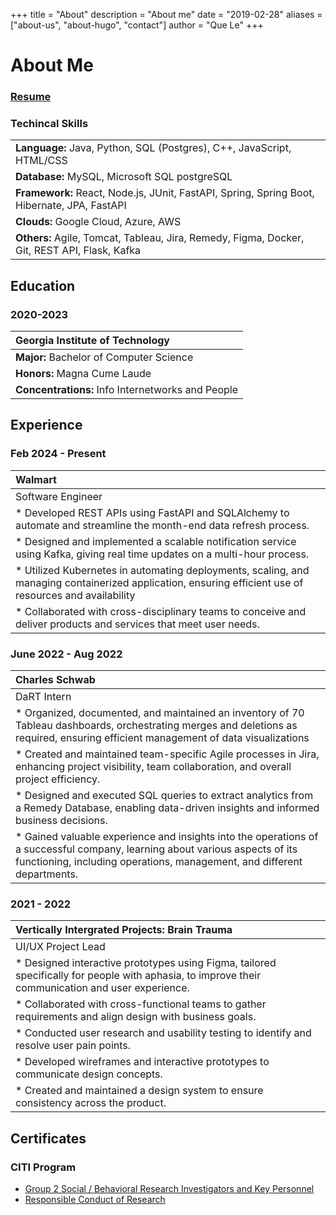 +++
 title = "About"
 description = "About me"
 date = "2019-02-28"
 aliases = ["about-us", "about-hugo", "contact"]
 author = "Que Le"
+++
# About Me 
### [Resume](https://drive.google.com/file/d/1npx9a5PKPZRKoxRJguPWim1Vu9uhfiW0/view?usp=sharing)

### Techincal Skills
| |
|:-----------------|
| **Language:** Java, Python, SQL (Postgres), C++, JavaScript, HTML/CSS |
| **Database:** MySQL, Microsoft SQL postgreSQL| 
| **Framework:** React, Node.js, JUnit, FastAPI, Spring, Spring Boot, Hibernate, JPA, FastAPI | 
| **Clouds:** Google Cloud, Azure, AWS | 
| **Others:** Agile, Tomcat, Tableau, Jira, Remedy, Figma, Docker, Git, REST API, Flask, Kafka| 


## Education
### 2020-2023
| Georgia Institute of Technology |
|:-----------------|
| **Major:** Bachelor of Computer Science         |
| **Honors:** Magna Cume Laude         |
| **Concentrations:** Info Internetworks and People         |

## Experience
### Feb 2024 - Present
|Walmart|
|:-----------------|
|Software Engineer|
|* Developed REST APIs using FastAPI and SQLAlchemy to automate and streamline the month-end data refresh process.|
|* Designed and implemented a scalable notification service using Kafka, giving real time updates on a multi-hour process.|
|* Utilized Kubernetes in automating deployments, scaling, and managing containerized application, ensuring efficient use of resources and availability|
| * Collaborated with cross-disciplinary teams to conceive and deliver products and services that meet user needs.|


### June 2022 - Aug 2022
|Charles Schwab|
|:-----------------|
|DaRT Intern|
|* Organized, documented, and maintained an inventory of 70 Tableau dashboards, orchestrating merges and deletions as required, ensuring efficient management of data visualizations|
|* Created and maintained team-specific Agile processes in Jira, enhancing project visibility, team collaboration, and overall project efficiency.|
|* Designed and executed SQL queries to extract analytics from a Remedy Database, enabling data-driven insights and informed business decisions.|
| * Gained valuable experience and insights into the operations of a successful company, learning about various aspects of its functioning, including operations, management, and different departments.|


### 2021 - 2022
|Vertically Intergrated Projects: Brain Trauma |
|:-----------------|
|UI/UX Project Lead|
|* Designed interactive prototypes using Figma, tailored specifically for people with aphasia, to improve their communication and user experience.|
|* Collaborated with cross-functional teams to gather requirements and align design with business goals.|
|* Conducted user research and usability testing to identify and resolve user pain points.|
|* Developed wireframes and interactive prototypes to communicate design concepts.|
|* Created and maintained a design system to ensure consistency across the product.|

## Certificates
### CITI Program
* [Group 2 Social / Behavioral Research Investigators and Key Personnel](https://www.citiprogram.org/verify/?wc355fb1a-badb-479d-b99d-9a2a7c43643b-46664949)
* [Responsible Conduct of Research](https://www.citiprogram.org/verify/?w004774f9-9afa-4d5e-9dc7-1cef663ca4c6-46664942)

